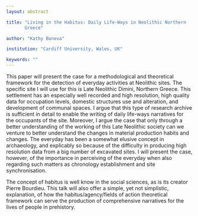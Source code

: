 ```yaml
---
layout: abstract

title: "Living in the Habitus: Daily Life-Ways in Neolithic Northern
       Greece"

author: "Kathy Baneva"

institution: "Cardiff University, Wales, UK"

keywords: ""
---
```


This paper will present the case for a methodological and theoretical
framework for the detection of everyday activities at Neolithic
sites. The specific site I will use for this is Late Neolithic Dimini,
Northern Greece. This settlement has an especially well recorded and
high resolution, high quality data for occupation levels, domestic
structures use and alteration, and development of communal spaces. I
argue that this type of research archive is sufficient in detail to
enable the writing of daily life-ways narratives for the occupants of
the site. Moreover, I argue the case that only through a better
understanding of the working of this Late Neolithic society can we
venture to better understand the changes in material production habits
and changes.  The everyday has been a somewhat elusive concept in
archaeology, and explicably so because of the difficulty in producing
high resolution data from a big number of excavated sites. I will
present the case, however, of the importance in perceiving of the
everyday when also regarding such matters as chronology establishment
and site synchronisation.

The concept of habitus is well know in the social sciences, as is its
creator Pierre Bourdieu. This talk will also offer a simple, yet not
simplistic, explanation, of how the habitus/agency/fields of action
theoretical framework can serve the production of comprehensive
narratives for the lives of people in prehistory.
